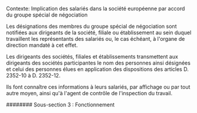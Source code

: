 Contexte: Implication des salariés dans la société européenne  par accord du groupe spécial de négociation

Les désignations des membres du groupe spécial de négociation sont notifiées aux dirigeants de la société, filiale ou établissement au sein duquel travaillent les représentants des salariés ou, le cas échéant, à l'organe de direction mandaté à cet effet.

Les dirigeants des sociétés, filiales et établissements transmettent aux dirigeants des sociétés participantes le nom des personnes ainsi désignées et celui des personnes élues en application des dispositions des articles D. 2352-10 à D. 2352-12.

Ils font connaître ces informations à leurs salariés, par affichage ou par tout autre moyen, ainsi qu'à l'agent de contrôle de l'inspection du travail.

######## Sous-section 3 : Fonctionnement